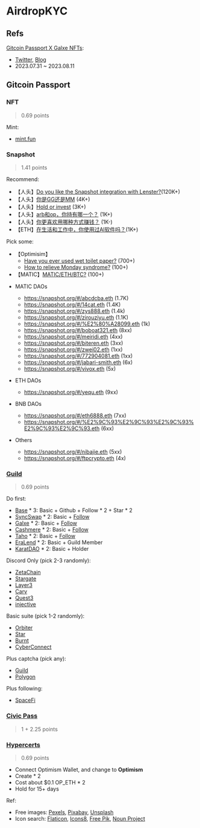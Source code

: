 # AirdropKYC

## Refs

[Gitcoin Passport X Galxe NFTs](https://galxe.com/gitcoinpassport/campaign/GCdiRU7XDM): 
- [Twitter](https://twitter.com/Galxe/status/1684599885826580480?s=20), [Blog](https://www.gitcoin.co/blog/gitcoin-passport-galxe)
- 2023.07.31 ~ 2023.08.11

## Gitcoin Passport
### NFT
> 0.69 points

Mint:
- [mint.fun](https://mint.fun/feed/free?chain=ethereum)

### Snapshot
> 1.41 points

Recommend:
- 【人头】[Do you like the Snapshot integration with Lenster?](https://snapshot.org/#/yoginth.eth/proposal/0x9287c40edcd68c362c7c4139fe3489bbaaa27cf4de68be5c218a82d0f252e718)(120K+)
- 【人头】[你是GG还是MM](https://snapshot.org/#/20244202.eth/proposal/0xeefda5d0ab0da5f4f34574c53774f14790c57f58dbd2b98641688b35213563e8) (4K+)
- 【人头】[Hold or invest](https://snapshot.org/#/gm365.eth/proposal/0x880a8c335fceba59120bbd6b2cc0c9627282e083158d84d98ed94f54bb0b1e88) (3K+)
- 【人头】[arb和op，你持有哪一个？](https://snapshot.org/#/ens86.eth/proposal/0xddc6d8479a6fd7d113459ee523c495e0d975cbd4f74fc1a88621f4143841c342) (1K+)
- 【人头】[你更喜欢用哪种方式赚钱？](https://snapshot.org/#/ens86.eth/proposal/0xbe2d0a08489efefabe65c768587a81f411ac06987a0ae5028263002c607c56ea) (1K-)
- 【ETH】[在生活和工作中，你使用过AI软件吗？](https://snapshot.org/#/0x88188.eth/proposal/0xcd0875b8963b2ad566468adf027cab4966139731ceedf0603c45dbd2223e7654)(1K+)

Pick some:
- 【Optimisim】
  * [Have you ever used wet toilet paper?](https://snapshot.org/#/zksync00.eth/proposal/0x0a0d4e8be2c795acb0ae22de332c7deb8f17800264ff4769bff39beede04065d) (700+)
  * [How to relieve Monday syndrome?](https://snapshot.org/#/zksync00.eth/proposal/0x5e69d35953fee23f1ac7d5fb18a22f33b401d9bc2cbff055642d4e4923951259) (100+)
- 【MATIC】[MATIC/ETH/BTC?](https://snapshot.org/#/meiridi.eth/proposal/0x3a2fb0220da2b5f295bd23ef8cc13c8104eddefd6430039c8e684dc66c7287b0) (100+)

* MATIC DAOs
  * https://snapshot.org/#/abcdcba.eth (1.7K)
  * https://snapshot.org/#/14cat.eth (1.4K)
  * https://snapshot.org/#/zys888.eth (1.4k)
  * https://snapshot.org/#/zirouziyu.eth (1.1K)
  * https://snapshot.org/#/%E2%80%A28099.eth (1k)
  * https://snapshot.org/#/boboat321.eth (8xx)
  * https://snapshot.org/#/meiridi.eth (4xx)
  * https://snapshot.org/#/biteren.eth (3xx)
  * https://snapshot.org/#/zwei02.eth (1xx)
  * https://snapshot.org/#/772904081.eth (1xx)
  * https://snapshot.org/#/jabari-smith.eth (6x)
  * https://snapshot.org/#/vivox.eth (5x)

* ETH DAOs
  * https://snapshot.org/#/yequ.eth (9xx)

* BNB DAOs
  * https://snapshot.org/#/eth6888.eth (7xx)
  * https://snapshot.org/#/%E2%9C%93%E2%9C%93%E2%9C%93%E2%9C%93%E2%9C%93.eth (6xx)

* Others
  * https://snapshot.org/#/nibajie.eth (5xx)
  * https://snapshot.org/#/ftpcrypto.eth (4x)


### [Guild](https://guild.xyz/explorer)
> 0.69 points

Do first:
- [Base](https://guild.xyz/buildonbase) * 3: Basic + Github + Follow * 2 + Star * 2
- [SyncSwap](https://guild.xyz/syncswap) * 2: Basic + [Follow](https://twitter.com/syncswap)
- [Galxe](https://guild.xyz/galxe) * 2: Basic + [Follow](https://twitter.com/galxe)
- [Cashmere](https://guild.xyz/cashmerelabs) * 2: Basic + [Follow](https://twitter.com/CashmereLabs)
- [Taho](https://guild.xyz/taho) * 2: Basic + [Follow](https://twitter.com/taho_xyz)
- [EraLend](https://guild.xyz/eralend) * 2: Basic + Guild Member
- [KaratDAO](https://guild.xyz/karatdao) * 2: Basic + Holder

Discord Only (pick 2-3 randomly):
- [ZetaChain](https://guild.xyz/zetachain)
- [Stargate](https://guild.xyz/stargate)
- [Layer3](https://guild.xyz/layer3)
- [Carv](https://guild.xyz/carv)
- [Quest3](https://guild.xyz/quest3)
- [injective](https://guild.xyz/injective)

Basic suite (pick 1-2 randomly):
- [Orbiter](https://guild.xyz/orbiter-finance)
- [Star](https://guild.xyz/starprotocol)
- [Burnt](https://guild.xyz/burnt)
- [CyberConnect](https://guild.xyz/cyberconnect)

Plus captcha (pick any):
- [Guild](https://guild.xyz/our-guild)
- [Polygon](https://guild.xyz/polygon)

Plus following:
- [SpaceFi](https://guild.xyz/spacefi)

### [Civic Pass](https://getpass.civic.com/status?chain=polygon)
> 1 + 2.25 points

### [Hypercerts](https://hypercerts.org/)
> 0.69 points 

- Connect Optimism Wallet, and change to **Optimism**
- Create * 2
- Cost about $0.1 OP_ETH * 2
- Hold for 15+ days

Ref:
- Free images: [Pexels](https://www.pexels.com), [Pixabay](https://pixabay.com/), [Unsplash](https://unsplash.com/)
- Icon search: [Flaticon](https://www.flaticon.com/), [Icons8](https://icons8.com/),  [Free Pik](https://www.freepik.com/icons), [Noun Project](https://thenounproject.com/)